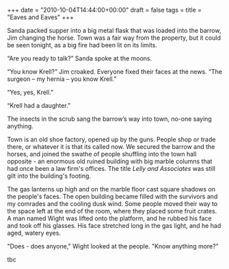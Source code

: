 +++
date = "2010-10-04T14:44:00+00:00"
draft = false
tags = 
title = "Eaves and Eaves"
+++
<p class="MsoNormal">Sanda packed supper into a big metal flask that was loaded into the barrow, Jim changing the horse. Town was a fair way from the property, but it could be seen tonight, as a big fire had been lit on its limits.</p>&#13;
<p class="MsoNormal">“Are you ready to talk?” Sanda spoke at the moons.</p>&#13;
<p class="MsoNormal">“You know Krell?” Jim croaked. Everyone fixed their faces at the news. “The surgeon – my hernia – you know Krell.”</p>&#13;
<p class="MsoNormal">“Yes, yes, Krell.”</p>&#13;
<p class="MsoNormal">“Krell had a daughter.”</p>&#13;
<p class="MsoNormal">The insects in the scrub sang the barrow’s way into town, no-one saying anything.</p>&#13;
<p class="MsoNormal">Town is an old shoe factory, opened up by the guns. People shop or trade there, or whatever it is that its called now. We secured the barrow and the horses, and joined the swathe of people shuffling into the town hall opposite - an enormous old ruined building with big marble columns that had once been a law firm's offices. The title <em>Lelly and Associates</em> was still gilt into the building's footing.</p>&#13;
<p class="MsoNormal">The gas lanterns up high and on the marble floor cast square shadows on the people's faces. The open building became filled with the survivors and my comrades and the cooling dusk wind. Some people moved their way to the space left at the end of the room, where they placed some fruit crates. A man named Wight was lifted onto the platform, and he rubbed his face and took off his glasses. His face stretched long in the gas light, and he had aged, watery eyes.</p>&#13;
<p class="MsoNormal">"Does - does anyone," Wight looked at the people. "Know anything more?"</p>&#13;
<p class="MsoNormal">tbc</p> 